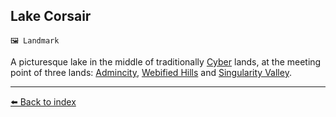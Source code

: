 ## Lake Corsair

`🖼️ Landmark`

A picturesque lake in the middle of traditionally [Cyber](/cybers.md) lands, at the meeting point of three lands: [Admincity](/admincity.md), [Webified Hills](/webified_hills.md) and [Singularity Valley](/singularity_valley.md).


----------
[⬅️ Back to index](/index.md#bca0_s)